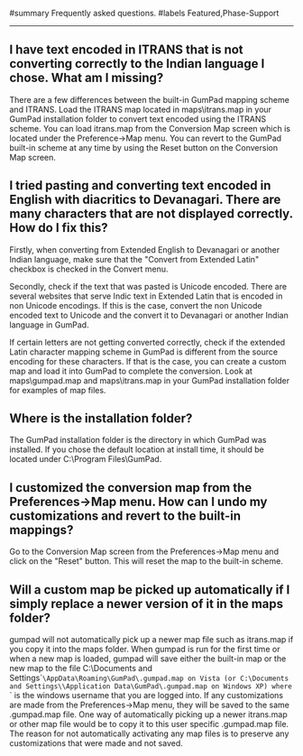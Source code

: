 ﻿#summary Frequently asked questions.
#labels Featured,Phase-Support




---


## I have text encoded in ITRANS that is not converting correctly to the Indian language I chose. What am I missing? ##

There are a few differences between the built-in GumPad mapping scheme and ITRANS. Load the ITRANS map located in maps\itrans.map in your GumPad installation folder to convert text encoded using the ITRANS scheme. You can load itrans.map from the Conversion Map screen which is located under the Preference->Map menu. You can revert to the GumPad built-in scheme at any time by using the Reset button on the Conversion Map screen.

## I tried pasting and converting text encoded in English with diacritics to Devanagari. There are many characters that are not displayed correctly. How do I fix this? ##

Firstly, when converting from Extended English to Devanagari or another Indian language, make sure that the "Convert from Extended Latin" checkbox is checked in the Convert menu.

Secondly, check if the text that was pasted is Unicode encoded. There are several websites that serve Indic text in Extended Latin that is encoded in non Unicode encodings. If this is the case, convert the non Unicode encoded text to Unicode and the convert it to Devanagari or another Indian language in GumPad.

If certain letters are not getting converted correctly, check if the extended Latin character mapping scheme in GumPad is different from the source encoding for these characters. If that is the case, you can create a custom map and load it into GumPad to complete the conversion. Look at maps\gumpad.map and maps\itrans.map in your GumPad installation folder for examples of map files.

## Where is the installation folder? ##

The GumPad installation folder is the directory in which GumPad was installed. If you chose the default location at install time, it should be located under C:\Program Files\GumPad.

## I customized the conversion map from the Preferences->Map menu. How can I undo my customizations and revert to the built-in mappings? ##

Go to the Conversion Map screen from the Preferences->Map menu and click on the "Reset" button. This will reset the map to the built-in scheme.

## Will a custom map be picked up automatically if I simply replace a newer version of it in the maps folder? ##

gumpad will not automatically pick up a newer map file such as itrans.map if you copy it into the maps folder. When gumpad is run for the first time or when a new map is
loaded, gumpad will save either the built-in map or the new map to the file
C:\Documents and Settings\`<username>`\AppData\Roaming\GumPad\.gumpad.map on
Vista (or C:\Documents and Settings\`<username>`\Application
Data\GumPad\.gumpad.map on Windows XP) where `<username>` is the windows
username that you are logged into. If any customizations are made from the
Preferences->Map menu, they will be saved to the same .gumpad.map file. One
way of automatically picking up a newer itrans.map or other map file would be to copy it to this user specific .gumpad.map file. The reason for not automatically activating any map files is to preserve any customizations that were made and not saved.
